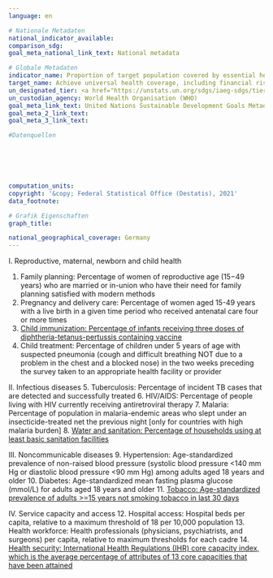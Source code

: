 ```yaml
---
language: en    

# Nationale Metadaten    
national_indicator_available:     
comparison_sdg:     
goal_meta_national_link_text: National metadata    

# Globale Metadaten    
indicator_name: Proportion of target population covered by essential health services    
target_name: Achieve universal health coverage, including financial risk protection, access to quality essential health-care services and access to safe, effective, quality and affordable essential medicines and vaccines for all    
un_designated_tier: <a href="https://unstats.un.org/sdgs/iaeg-sdgs/tier-classification/" title="Click here for more information on the UN tier classification."  target="_blank">Tier I</a>    
un_custodian_agency: World Health Organisation (WHO)    
goal_meta_link_text: United Nations Sustainable Development Goals Metadata    
goal_meta_2_link_text:     
goal_meta_3_link_text:     

#Datenquellen





    
computation_units:     
copyright: '&copy; Federal Statistical Office (Destatis), 2021'    
data_footnote:     

# Grafik Eigenschaften    
graph_title:     

national_geographical_coverage: Germany    
---
```



I. Reproductive, maternal, newborn and child health
1. Family planning: Percentage of women of reproductive age (15−49 years) who are married or in-union who have their need for family planning satisfied with modern methods 
2. Pregnancy and delivery care: Percentage of women aged 15-49 years with a live birth in a given time period who received antenatal care four or more times
3. <a  href="http://sdg-indikatoren.de/en/3-b-1/">Child immunization: Percentage of infants receiving three doses of diphtheria-tetanus-pertussis containing vaccine </a>
4. Child treatment: Percentage of children under 5 years of age with suspected pneumonia (cough and difficult breathing NOT due to a problem in the chest and a blocked nose) in the two weeks preceding the survey taken to an appropriate health facility or provider

II. Infectious diseases
5. Tuberculosis: Percentage of incident TB cases that are detected and successfully treated
6. HIV/AIDS: Percentage of people living with HIV currently receiving antiretroviral therapy
7. Malaria: Percentage of population in malaria-endemic areas who slept under an insecticide-treated net the previous night [only for countries with high malaria burden]
8. <a  href="http://sdg-indikatoren.de/en/6-2-1/">Water and sanitation: Percentage of households using at least basic sanitation facilities </a>

III. Noncommunicable diseases
9. Hypertension: Age-standardized prevalence of non-raised blood pressure (systolic blood pressure <140 mm Hg or diastolic blood pressure <90 mm Hg) among adults aged 18 years and older
10. Diabetes: Age-standardized mean fasting plasma glucose (mmol/L) for adults aged 18 years and older
11. <a  href="http://sdg-indikatoren.de/en/3-a-1/">Tobacco: Age-standardized prevalence of adults >=15 years not smoking tobacco in last 30 days</a>


IV. Service capacity and access
12. Hospital access:  Hospital beds per capita, relative to a maximum threshold of 18 per 10,000 population
13. Health workforce: Health professionals (physicians, psychiatrists, and surgeons) per capita, relative to maximum thresholds for each cadre
14. <a  href="http://sdg-indikatoren.de/en/3-d-1/">Health security: International Health Regulations (IHR) core capacity index, which is the average percentage of attributes of 13 core capacities that have been attained</a>